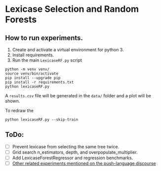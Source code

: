 # Lexicase Selection and Random Forests

## How to run experiments.

1. Create and activate a virtual environment for python 3.
2. Install requirements.
3. Run the main `LexicaseRF.py` script

```
python -m venv venv/
source venv/bin/activate
pip install --upgrade pip
pip install -r requirements.txt
python lexicaseRF.py
```

A `results.csv` file will be generated in the `data/` folder and a plot will be shown.

To redraw the

```
python lexicaseRF.py --skip-train
```

## ToDo:

- [ ] Prevent lexicase from selecting the same tree twice.
- [ ] Grid search n_estimators, depth, and overpopulate_multiplier.
- [ ] Add LexicaseForestRegressor and regression benchmarks.
- [ ] [Other related experiments mentioned on the push-language discourse](https://push-language.hampshire.edu/t/lexicase-tree-bagging/1185/6?u=erp12)

